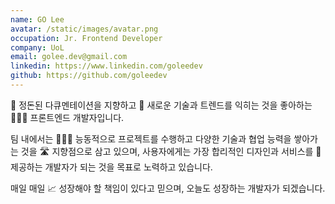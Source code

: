 ```yaml
---
name: GO Lee
avatar: /static/images/avatar.png
occupation: Jr. Frontend Developer
company: UoL
email: golee.dev@gmail.com
linkedin: https://www.linkedin.com/goleedev
github: https://github.com/goleedev
---
```


📝 정돈된 다큐멘테이션을 지향하고 🥰 새로운 기술과 트렌드를 익히는 것을 좋아하는 🧑🏻‍💻 프론트엔드 개발자입니다.

팀 내에서는 🏃🏻‍♂️ 능동적으로 프로젝트를 수행하고 다양한 기술과 협업 능력을 쌓아가는 것을 🛣️ 지향점으로 삼고 있으며, 사용자에게는 가장 합리적인 디자인과 서비스를 🤲 제공하는 개발자가 되는 것을 목표로 노력하고 있습니다.

매일 매일 📈 성장해야 할 책임이 있다고 믿으며, 오늘도 성장하는 개발자가 되겠습니다.

